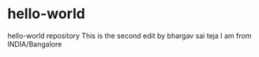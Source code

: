 # hello-world
hello-world repository
This is the second edit by bhargav sai teja
I am from INDIA/Bangalore
